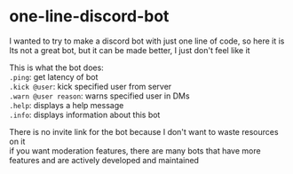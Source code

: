 
# one-line-discord-bot

I wanted to try to make a discord bot with just one line of code, so here it is
Its not a great bot, but it can be made better, I just don't feel like it

This is what the bot does:<br>
`.ping`: get latency of bot<br>
`.kick @user`: kick specified user from server<br>
`.warn @user reason`: warns specified user in DMs<br>
`.help`: displays a help message<br>
`.info`: displays information about this bot<br>

There is no invite link for the bot because I don't want to waste resources on it<br>
if you want moderation features, there are many bots that have more features and are actively developed and maintained
